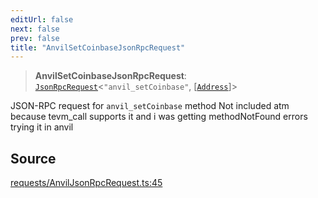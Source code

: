 ```yaml
---
editUrl: false
next: false
prev: false
title: "AnvilSetCoinbaseJsonRpcRequest"
---
```


> **AnvilSetCoinbaseJsonRpcRequest**: [`JsonRpcRequest`](/reference/tevm/jsonrpc/type-aliases/jsonrpcrequest/)\<`"anvil_setCoinbase"`, [[`Address`](/reference/tevm/utils/type-aliases/address/)]\>

JSON-RPC request for `anvil_setCoinbase` method
Not included atm because tevm_call supports it and i was getting methodNotFound errors trying it in anvil

## Source

[requests/AnvilJsonRpcRequest.ts:45](https://github.com/evmts/tevm-monorepo/blob/main/packages/procedures-types/src/requests/AnvilJsonRpcRequest.ts#L45)
